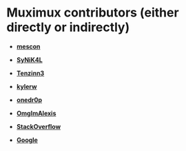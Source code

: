 Muximux contributors (either directly or indirectly)
============================================

* **[mescon](https://github.com/mescon)**

* **[SyNiK4L](https://github.com/SyNiK4L)**

* **[Tenzinn3](https://github.com/Tenzinn3)**

* **[kylerw](https://github.com/kylerw)**

* **[onedr0p](https://github.com/onedr0p)**

* **[OmgImAlexis](https://github.com/OmgImAlexis)**

* **[StackOverflow](https://www.stackoverflow.com)**

* **[Google](https://www.google.com)**